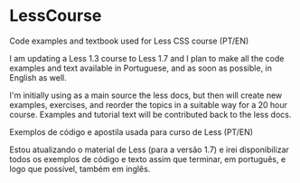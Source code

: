 LessCourse
==========

Code examples and textbook used for Less CSS course (PT/EN)

I am updating a Less 1.3 course to Less 1.7 and I plan to make all the code examples and text 
available in Portuguese, and as soon as possible, in English as well.

I'm initially using as a main source the less docs, but then will create new examples, exercises, 
and reorder the topics in a suitable way for a 20 hour course. Examples and tutorial text will
be contributed back to the less docs.



Exemplos de código e apostila usada para curso de Less (PT/EN)

Estou atualizando o material de Less (para a versão 1.7) e irei disponibilizar todos os exemplos
de código e texto assim que terminar, em português, e logo que possível, também em inglês.
